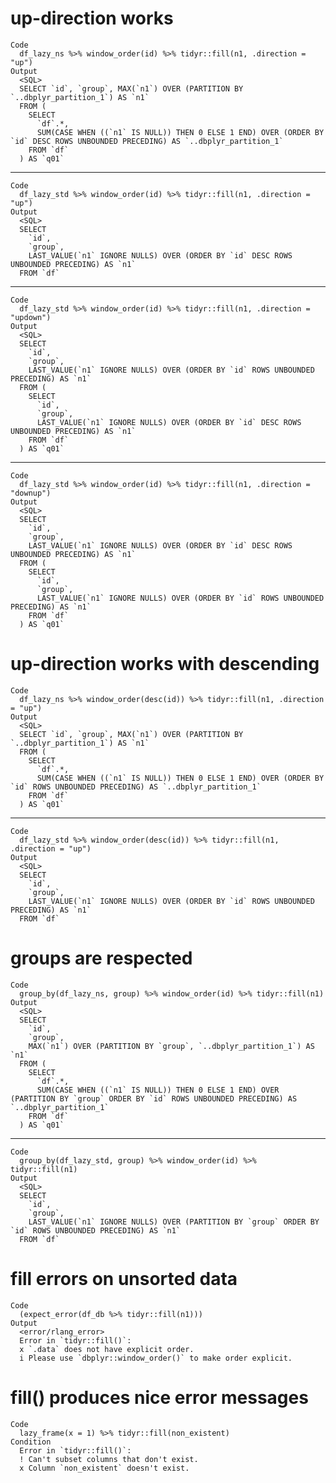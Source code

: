 # up-direction works

    Code
      df_lazy_ns %>% window_order(id) %>% tidyr::fill(n1, .direction = "up")
    Output
      <SQL>
      SELECT `id`, `group`, MAX(`n1`) OVER (PARTITION BY `..dbplyr_partition_1`) AS `n1`
      FROM (
        SELECT
          `df`.*,
          SUM(CASE WHEN ((`n1` IS NULL)) THEN 0 ELSE 1 END) OVER (ORDER BY `id` DESC ROWS UNBOUNDED PRECEDING) AS `..dbplyr_partition_1`
        FROM `df`
      ) AS `q01`

---

    Code
      df_lazy_std %>% window_order(id) %>% tidyr::fill(n1, .direction = "up")
    Output
      <SQL>
      SELECT
        `id`,
        `group`,
        LAST_VALUE(`n1` IGNORE NULLS) OVER (ORDER BY `id` DESC ROWS UNBOUNDED PRECEDING) AS `n1`
      FROM `df`

---

    Code
      df_lazy_std %>% window_order(id) %>% tidyr::fill(n1, .direction = "updown")
    Output
      <SQL>
      SELECT
        `id`,
        `group`,
        LAST_VALUE(`n1` IGNORE NULLS) OVER (ORDER BY `id` ROWS UNBOUNDED PRECEDING) AS `n1`
      FROM (
        SELECT
          `id`,
          `group`,
          LAST_VALUE(`n1` IGNORE NULLS) OVER (ORDER BY `id` DESC ROWS UNBOUNDED PRECEDING) AS `n1`
        FROM `df`
      ) AS `q01`

---

    Code
      df_lazy_std %>% window_order(id) %>% tidyr::fill(n1, .direction = "downup")
    Output
      <SQL>
      SELECT
        `id`,
        `group`,
        LAST_VALUE(`n1` IGNORE NULLS) OVER (ORDER BY `id` DESC ROWS UNBOUNDED PRECEDING) AS `n1`
      FROM (
        SELECT
          `id`,
          `group`,
          LAST_VALUE(`n1` IGNORE NULLS) OVER (ORDER BY `id` ROWS UNBOUNDED PRECEDING) AS `n1`
        FROM `df`
      ) AS `q01`

# up-direction works with descending

    Code
      df_lazy_ns %>% window_order(desc(id)) %>% tidyr::fill(n1, .direction = "up")
    Output
      <SQL>
      SELECT `id`, `group`, MAX(`n1`) OVER (PARTITION BY `..dbplyr_partition_1`) AS `n1`
      FROM (
        SELECT
          `df`.*,
          SUM(CASE WHEN ((`n1` IS NULL)) THEN 0 ELSE 1 END) OVER (ORDER BY `id` ROWS UNBOUNDED PRECEDING) AS `..dbplyr_partition_1`
        FROM `df`
      ) AS `q01`

---

    Code
      df_lazy_std %>% window_order(desc(id)) %>% tidyr::fill(n1, .direction = "up")
    Output
      <SQL>
      SELECT
        `id`,
        `group`,
        LAST_VALUE(`n1` IGNORE NULLS) OVER (ORDER BY `id` ROWS UNBOUNDED PRECEDING) AS `n1`
      FROM `df`

# groups are respected

    Code
      group_by(df_lazy_ns, group) %>% window_order(id) %>% tidyr::fill(n1)
    Output
      <SQL>
      SELECT
        `id`,
        `group`,
        MAX(`n1`) OVER (PARTITION BY `group`, `..dbplyr_partition_1`) AS `n1`
      FROM (
        SELECT
          `df`.*,
          SUM(CASE WHEN ((`n1` IS NULL)) THEN 0 ELSE 1 END) OVER (PARTITION BY `group` ORDER BY `id` ROWS UNBOUNDED PRECEDING) AS `..dbplyr_partition_1`
        FROM `df`
      ) AS `q01`

---

    Code
      group_by(df_lazy_std, group) %>% window_order(id) %>% tidyr::fill(n1)
    Output
      <SQL>
      SELECT
        `id`,
        `group`,
        LAST_VALUE(`n1` IGNORE NULLS) OVER (PARTITION BY `group` ORDER BY `id` ROWS UNBOUNDED PRECEDING) AS `n1`
      FROM `df`

# fill errors on unsorted data

    Code
      (expect_error(df_db %>% tidyr::fill(n1)))
    Output
      <error/rlang_error>
      Error in `tidyr::fill()`:
      x `.data` does not have explicit order.
      i Please use `dbplyr::window_order()` to make order explicit.

# fill() produces nice error messages

    Code
      lazy_frame(x = 1) %>% tidyr::fill(non_existent)
    Condition
      Error in `tidyr::fill()`:
      ! Can't subset columns that don't exist.
      x Column `non_existent` doesn't exist.

